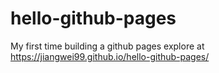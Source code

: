 # hello-github-pages
My first time building a github pages
explore at https://jiangwei99.github.io/hello-github-pages/
